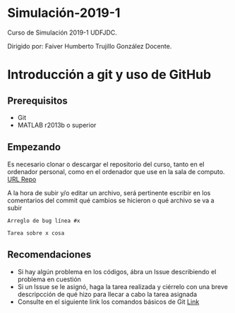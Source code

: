 # Simulación-2019-1
Curso de Simulación 2019-1 UDFJDC.

Dirigido por:
Faiver Humberto Trujillo González
Docente.

# Introducción a git y uso de GitHub

## Prerequisitos
* Git
* MATLAB r2013b o superior

## Empezando

Es necesario clonar o descargar el repositorio del curso, tanto en el ordenador personal, como en el ordenador que use en la sala de computo.
[URL Repo](https://github.com/programacion-2-2019-1/Prueba-1.git)

A la hora de subir y/o editar un archivo, será pertinente escribir en los comentarios del commit qué cambios se hicieron o qué archivo se va a subir
```
Arreglo de bug línea #x

Tarea sobre x cosa
```
## Recomendaciones
* Si hay algún problema en los códigos, ábra un Issue describiendo el problema en cuestión
* Si un Issue se le asignó, haga la tarea realizada y ciérrelo con una breve descripcción de qué hizo para llecar a cabo la tarea asignada
* Consulte en el siguiente link los comandos básicos de Git [Link](https://github.com/joshnh/Git-Commands)
